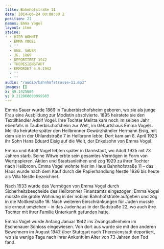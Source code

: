 ```yaml
---
title: Bahnhofstraße 11
date: 2014-06-24 00:00:00 Z
position: 21
names: Emma Vogel
layout: item
steine:
- - HIER WOHNTE
  - EMMA VOGEL
  - ''
  - GEB. SAUER
  - JG. 1869
  - DEPORTIERT 1942
  - THERESIENSTADT
  - ERMORDET 4.9.1942
  - ''
  - ''
audio: "/audio/bahnhofstrasse-11.mp3"
images: []
x: 49.1425686
y: 9.212060899999983
---
```


Emma Sauer wurde 1869 in Tauberbischofsheim geboren, wo sie als junge Frau eine Ausbildung zur Modistin absolvierte. 1895 heiratete sie den Textilhändler Adolf Vogel. Ihre Tochter Melitta kam noch im selben Jahr ebenfalls in Tauberbischofsheim zur Welt, im Geburtshaus Emma Vogels. Melitta heiratete später den Heilbronner Gewürzhändler Hermann Eisig, mit dem sie in der Uhlandstraße 7 in Heilbronn lebte. Dort kam am 8. April 1923 ihr Sohn Hans Eduard Eisig auf die Welt, der Enkelsohn von Emma Vogel.

Emma und Adolf Vogel lebten später in Darmstadt, wo Adolf 1925 mit 73 Jahren starb. Seine Witwe erbte sein gesamtes Vermögen in Form von Wertpapieren, Aktien und Staatsanleihen und zog 1929 zu ihrer Tochter nach Heilbronn. Emma Vogel wohnte hier im Haus Bahnhofstraße 11 – das Haus wurde nach dem Kauf durch die Papierhandlung Nestle 1936 bis heute als Villa Nestle bezeichnet.

Nach 1933 wurde das Vermögen von Emma Vogel durch Sicherheitsbescheide des Heilbronner Finanzamts eingezogen; Emma Vogel musste die große Wohnung in der noblen Bahnhofstraße aufgeben und zog in die Moltkestraße 16. Nach weiteren Einschränkungen für Juden musste sie erneut umziehen – in das Judenhaus in der Badstraße 22, wo auch ihre Tochter mit ihrer Familie Unterkunft gefunden hatte.

Emma Vogel wurde Anfang Januar 1942 ins Zwangsaltenheim im Eschenauer Schloss eingewiesen. Von dort aus wurde sie mit den anderen Bewohnern im August 1942 über Stuttgart nach Theresienstadt deportiert, wo sie wenige Tage nach ihrer Ankunft im Alter von 73 Jahren den Tod fand.